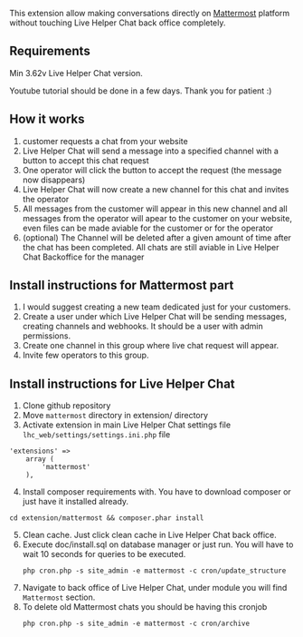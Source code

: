This extension allow making conversations directly on [Mattermost](https://mattermost.com/) platform without touching Live Helper Chat back office completely.

## Requirements

Min 3.62v Live Helper Chat version.

Youtube tutorial should be done in a few days. Thank you for patient :)

## How it works

1. customer requests a chat from your website
2. Live Helper Chat will send a message into a specified channel with a button to accept this chat request
3. One operator will click the button to accept the request (the message now disappears)
4. Live Helper Chat will now create a new channel for this chat and invites the operator
5. All messages from the customer will appear in this new channel and all messages from the operator will apear to the customer on your website, even files can be made aviable for the customer or for the operator
6. (optional) The Channel will be deleted after a given amount of time after the chat has been completed. All chats are still aviable in Live Helper Chat Backoffice for the manager

## Install instructions for Mattermost part

1. I would suggest creating a new team dedicated just for your customers.
2. Create a user under which Live Helper Chat will be sending messages, creating channels and webhooks. It should be a user with admin permissions.
3. Create one channel in this group where live chat request will appear.
4. Invite few operators to this group.

## Install instructions for Live Helper Chat

1. Clone github repository
2. Move `mattermost` directory in extension/ directory
3. Activate extension in main Live Helper Chat settings file `lhc_web/settings/settings.ini.php` file
``` 
'extensions' => 
    array (          
        'mattermost'
    ),
```
4. Install composer requirements with. You have to download composer or just have it installed already.
``` 
cd extension/mattermost && composer.phar install
``` 
5. Clean cache. Just click clean cache in Live Helper Chat back office.
6. Execute doc/install.sql on database manager or just run. You will have to wait 10 seconds for queries to be executed.
    ```
    php cron.php -s site_admin -e mattermost -c cron/update_structure
    ```
7. Navigate to back office of Live Helper Chat, under module you will find `Mattermost` section.
8. To delete old Mattermost chats you should be having this cronjob
    ```
    php cron.php -s site_admin -e mattermost -c cron/archive
    ```
